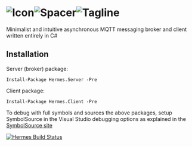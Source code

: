 # ![Icon](http://clarius.io/hermes/64px.png)![Spacer](http://clarius.io/hermes/spacer.png)![Tagline](http://clarius.io/hermes/tagline.png)


Minimalist and intuitive asynchronous MQTT messaging broker and client written entirely in C#


## Installation

Server (broker) package:

`Install-Package Hermes.Server -Pre`

Client package:

`Install-Package Hermes.Client -Pre`

To debug with full symbols and sources the above packages, setup SymbolSource in the Visual Studio debugging options as explained in the [SymbolSource site](http://www.symbolsource.org/Public/Home/VisualStudio)

[![Hermes Build Status](https://www.myget.org/BuildSource/Badge/hermes?identifier=ed657f90-9cf9-4255-bfaa-1ecb0c4658f9)](https://www.myget.org/)

